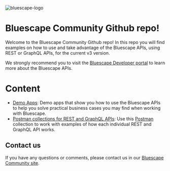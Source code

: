 ![bluescape-logo](https://user-images.githubusercontent.com/51762982/169872413-d43d4dda-ccf6-4943-bf94-c023cd9052ac.png)

# Bluescape Community Github repo!

Welcome to the Bluescape Community Github repo! In this repo you will find examples on how to use and take advantage of the Bluescape APIs, 
using REST or GraphQL APIs, for the current v3 version. 

We strongly recommend you to visit the [Bluescape Developer portal](https://developer.bluescape.com) to learn more about the Bluescape APIs.

# Content

- [Demo Apps](./demo-apps/): Demo apps that show you how to use the Bluescape APIs to help you solve practical business cases you may find when working with Bluescape. 
- [Postman collections for REST and GraphQL APIs](./postman-collections/): Use this [Postman](https://www.postman.com/) collection to work with examples of how each individual REST and GraphQL API works.

## Contact us

If you have any questions or comments, please contact us in our [Bluescape Community site](https://community.bluescape.com/c/developer/14).
